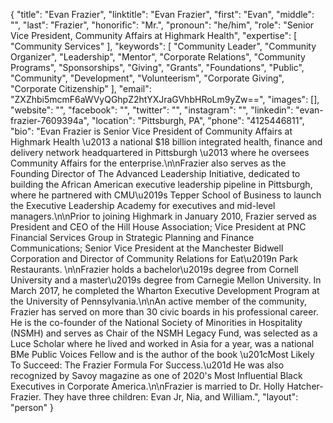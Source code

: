 {
  "title": "Evan Frazier",
  "linktitle": "Evan Frazier",
  "first": "Evan",
  "middle": "",
  "last": "Frazier",
  "honorific": "Mr.",
  "pronoun": "he/him",
  "role": "Senior Vice President, Community Affairs at Highmark Health",
  "expertise": [
    "Community Services"
  ],
  "keywords": [
    "Community Leader",
    "Community Organizer",
    "Leadership",
    "Mentor",
    "Corporate Relations",
    "Community Programs",
    "Sponsorships",
    "Giving",
    "Grants",
    "Foundations",
    "Public",
    "Community",
    "Development",
    "Volunteerism",
    "Corporate Giving",
    "Corporate Citizenship"
  ],
  "email": "ZXZhbi5mcmF6aWVyQGhpZ2htYXJraGVhbHRoLm9yZw==",
  "images": [],
  "website": "",
  "facebook": "",
  "twitter": "",
  "instagram": "",
  "linkedin": "evan-frazier-7609394a",
  "location": "Pittsburgh, PA",
  "phone": "4125446811",
  "bio": "Evan Frazier is Senior Vice President of Community Affairs at Highmark Health \u2013 a national $18 billion integrated health, finance and delivery network headquartered in Pittsburgh \u2013 where he oversees Community Affairs for the enterprise.\n\nFrazier also serves as the Founding Director of The Advanced Leadership Initiative, dedicated to building the African American executive leadership pipeline in Pittsburgh, where he partnered with CMU\u2019s Tepper School of Business to launch the Executive Leadership Academy for executives and mid-level managers.\n\nPrior to joining Highmark in January 2010, Frazier served as President and CEO of the Hill House Association; Vice President at PNC Financial Services Group in Strategic Planning and Finance Communications; Senior Vice President at the Manchester Bidwell Corporation and Director of Community Relations for Eat\u2019n Park Restaurants. \n\nFrazier holds a bachelor\u2019s degree from Cornell University and a master\u2019s degree from Carnegie Mellon University. In March 2017, he completed the Wharton Executive Development Program at the University of Pennsylvania.\n\nAn active member of the community, Frazier has served on more than 30 civic boards in his professional career. He is the co-founder of the National Society of Minorities in Hospitality (NSMH) and serves as Chair of the NSMH Legacy Fund, was selected as a Luce Scholar where he lived and worked in Asia for a year, was a national BMe Public Voices Fellow and is the author of the book \u201cMost Likely To Succeed: The Frazier Formula For Success.\u201d He was also recognized by Savoy magazine as one of 2020's Most Influential Black Executives in Corporate America.\n\nFrazier is married to Dr. Holly Hatcher-Frazier. They have three children: Evan Jr, Nia, and William.",
  "layout": "person"
}